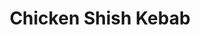 ---
title: Chicken Shish Kebab
metadata:
  servings: '4'
  course: Main
  title: Chicken Shish Kebab
ingredients:
- name: yogurt
  amount: 0.5 cups
- name: "tomato pur\xE9e"
  amount: 2 tbsp
- name: garlic
  amount: 2 cloves
- name: onion
  amount: '1'
- name: chicken breasts
  amount: '2'
- name: black pepper
  amount: 1 tsp
- name: salt
  amount: 1 tsp
- name: vegetable oil
  amount: 3 tbsp
- name: paprika
  amount: 1 tsp
cookware:
- name: bowl
- name: bowl
- name: sieve
- name: wooden spoon
steps:
- description: Peel the onion, and garlic and then grate with a fine grater to make
    a pulp into a bowl.
- description: Pour the pulp, and any remaining juices, into another bowl through
    a sieve, using a wooden spoon to press out the juices from the pulp. Throw away
    the pulp once you've squeezed out all of the juice.
- description: "Now mix in the greek yogurt, vegetable oil, tomato pur\xE9e, black
    pepper, paprika, and salt."
- description: Dry the chicken breasts with paper towels, then cut into small bite-size
    chunks and add them to the marinade.
- description: Leave the chicken to marinate in the fridge overnight, or at least
    4 hours.
- description: The chicken can now be cooked on the BBQ, using the grill setting of
    your oven, or by putting the chicken on a tray in the oven for 30 minutes.

---